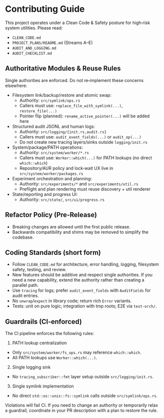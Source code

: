 # Contributing Guide

This project operates under a Clean Code & Safety posture for high‑risk system utilities. Please read:

- `CLEAN_CODE.md`
- `PROJECT_PLANS/README.md` (Streams A–E)
- `AUDIT_AND_LOGGING.md`
- `AUDIT_CHECKLIST.md`

## Authoritative Modules & Reuse Rules

Single authorities are enforced. Do not re‑implement these concerns elsewhere:

- Filesystem link/backup/restore and atomic swap:
  - Authority: `src/symlink/ops.rs`
  - Callers must use: `replace_file_with_symlink(...)`, `restore_file(...)`
  - Pointer flip (planned): `rename_active_pointer(...)` will be added here
- Structured audit JSONL and human logs:
  - Authority: `src/logging/{init.rs,audit.rs}`
  - Callers must use: `audit_event_fields(...)` or `audit_op(...)`
  - Do not create new tracing layers/sinks outside `logging/init.rs`
- System/package/PATH operations:
  - Authority: `src/system/worker/*.rs`
  - Callers must use: `Worker::which(...)` for PATH lookups (no direct `which::which`)
  - Repository/AUR policy and lock‑wait UX live in `src/system/worker/packages.rs`
- Experiment orchestration and planning:
  - Authority: `src/experiments/*` and `src/experiments/util.rs`
  - Preflight and plan rendering must reuse discovery + util renderer
- State/reporting and progress UI:
  - Authority: `src/state/`, `src/ui/progress.rs`

## Refactor Policy (Pre‑Release)

- Breaking changes are allowed until the first public release.
- Backwards compatibility and shims may be removed to simplify the codebase.

## Coding Standards (short form)

- Follow `CLEAN_CODE.md` for architecture, error handling, logging, filesystem safety, testing, and review.
- New features should be additive and respect single authorities. If you need a new capability, extend the authority rather than creating a parallel path.
- Use `tracing` for logs; prefer `audit_event_fields` with `AuditFields` for audit entries.
- No `unwrap`/`expect` in library code; return rich `Error` variants.
- Tests: unit on pure logic; integration with tmp roots; E2E via `test-orch/`.

## Guardrails (CI‑enforced)

The CI pipeline enforces the following rules:

1) PATH lookup centralization

- Only `src/system/worker/fs_ops.rs` may reference `which::which`.
- All PATH lookups use `Worker::which(...)`.

2) Single logging sink

- No `tracing_subscriber::fmt` layer setup outside `src/logging/init.rs`.

3) Single symlink implementation

- No direct `std::os::unix::fs::symlink` calls outside `src/symlink/ops.rs`.

Violations will fail CI. If you need to change an authority or temporarily relax a guardrail, coordinate in your PR description with a plan to restore the rule.
